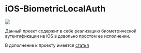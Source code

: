 # iOS-BiometricLocalAuth

![][LOGO]

Данный проект содержит в себе реализацию биометрической аутентификации на iOS в довольно простом ее исполнении.

В дополнение к проекту имеется [статья](https://elezov.github.io/iOS-BiometricAuth/)

   [LOGO]: <https://www.intego.com/mac-security-blog/wp-content/uploads/2017/10/Touch-ID-vs-Face-ID.png>
